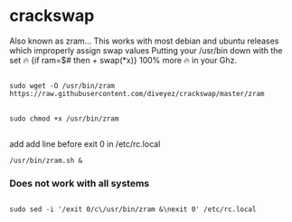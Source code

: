 # crackswap
Also known as zram...
This works with most debian and ubuntu releases which improperly assign swap values
Putting your /usr/bin down with the set :fire: {if ram=$# then + swap(*x)}
100% more :fire: in your Ghz.

##
``` sudo wget -O /usr/bin/zram https://raw.githubusercontent.com/diveyez/crackswap/master/zram ```
##
``` sudo chmod +x /usr/bin/zram ```
##
add add line before exit 0 in /etc/rc.local
```
/usr/bin/zram.sh &
```
### Does not work with all systems
##
``` sudo sed -i '/exit 0/c\/usr/bin/zram &\nexit 0' /etc/rc.local ```
